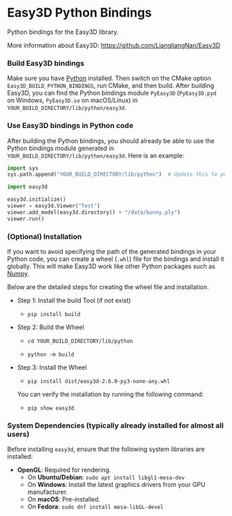 # Easy3D Python Bindings

Python bindings for the Easy3D library.

More information about Easy3D:
https://github.com/LiangliangNan/Easy3D

### Build Easy3D bindings

Make sure you have [Python](https://www.python.org/downloads/) installed.
Then switch on the CMake option `Easy3D_BUILD_PYTHON_BINDINGS`, run CMake, and then build. After building Easy3D, you
can find the Python bindings module `PyEasy3D` (`PyEasy3D.pyd` on Windows, `PyEasy3D.so` on macOS/Linux) in
`YOUR_BUILD_DIRECTORY/lib/python/easy3d`.

### Use Easy3D bindings in Python code

After building the Python bindings, you should already be able to use the Python bindings module
generated in `YOUR_BUILD_DIRECTORY/lib/python/easy3d`. Here is an example:

``` python
import sys
sys.path.append("YOUR_BUILD_DIRECTORY/lib/python")  # Update this to point to your actual build path

import easy3d

easy3d.initialize()
viewer = easy3d.Viewer("Test")
viewer.add_model(easy3d.directory() + "/data/bunny.ply")
viewer.run()
```

### (Optional) Installation

If you want to avoid specifying the path of the generated bindings in your Python code, you can create a wheel (`.whl`) 
file for the bindings and install it globally. This will make Easy3D work like other Python packages such as [Numpy](https://numpy.org/).

Below are the detailed steps for creating the wheel file and installation.

- Step 1: Install the build Tool (if not exist)

  - `pip install build`

- Step 2: Build the Wheel

  - `cd YOUR_BUILD_DIRECTORY/lib/python`

  - `python -m build`

- Step 3: Install the Wheel

  - `pip install dist/easy3d-2.6.0-py3-none-any.whl`

  You can verify the installation by running the following command:

  - `pip show easy3d`



### System Dependencies (typically already installed for almost all users)
Before installing `easy3d`, ensure that the following system libraries are installed:

- **OpenGL**: Required for rendering.
  - On **Ubuntu/Debian**: `sudo apt install libgl1-mesa-dev`
  - On **Windows**: Install the latest graphics drivers from your GPU manufacturer. 
  - On **macOS**: Pre-installed.
  - On **Fedora**: `sudo dnf install mesa-libGL-devel`

